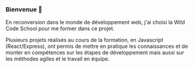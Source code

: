 ### Bienvenue 👋

En reconversion dans le monde de développement web, j'ai choisi la Wild Code School pour me former dans ce projet.

Plusieurs projets réalisés au cours de la formation, en Javascript (React/Express), ont permis de mettre en pratique les connaissances et de monter en compétences sur les étapes de développement mais aussi sur les méthodes agiles et le travail en équipe. 

